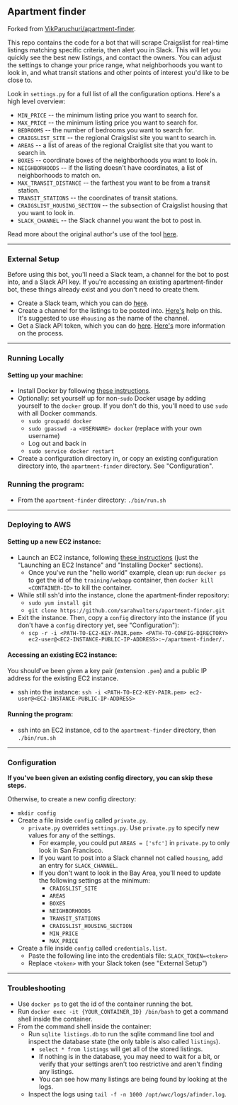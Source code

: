 ## Apartment finder

Forked from [VikParuchuri/apartment-finder](https://github.com/VikParuchuri/apartment-finder).

This repo contains the code for a bot that will scrape Craigslist for real-time listings matching specific criteria, then alert you in Slack.  This will let you quickly see the best new listings, and contact the owners.  You can adjust the settings to change your price range, what neighborhoods you want to look in, and what transit stations and other points of interest you'd like to be close to.

Look in `settings.py` for a full list of all the configuration options.  Here's a high level overview:

* `MIN_PRICE` -- the minimum listing price you want to search for.
* `MAX_PRICE` -- the minimum listing price you want to search for.
* `BEDROOMS` -- the number of bedrooms you want to search for.
* `CRAIGSLIST_SITE` -- the regional Craigslist site you want to search in.
* `AREAS` -- a list of areas of the regional Craiglist site that you want to search in.
* `BOXES` -- coordinate boxes of the neighborhoods you want to look in.
* `NEIGHBORHOODS` -- if the listing doesn't have coordinates, a list of neighborhoods to match on.
* `MAX_TRANSIT_DISTANCE` -- the farthest you want to be from a transit station.
* `TRANSIT_STATIONS` -- the coordinates of transit stations.
* `CRAIGSLIST_HOUSING_SECTION` -- the subsection of Craigslist housing that you want to look in.
* `SLACK_CHANNEL` -- the Slack channel you want the bot to post in.

Read more about the original author's use of the tool [here](https://www.dataquest.io/blog/apartment-finding-slackbot/).

---------------------

### External Setup

Before using this bot, you'll need a Slack team, a channel for the bot to post into, and a Slack API key. If you're accessing an existing apartment-finder bot, these things already exist and you don't need to create them.

* Create a Slack team, which you can do [here](https://slack.com/create#email).
* Create a channel for the listings to be posted into.  [Here's](https://get.slack.help/hc/en-us/articles/201402297-Creating-a-channel) help on this. It's suggested to use `#housing` as the name of the channel.
* Get a Slack API token, which you can do [here](https://api.slack.com/docs/oauth-test-tokens).  [Here's](https://get.slack.help/hc/en-us/articles/215770388-Creating-and-regenerating-API-tokens) more information on the process.

---------------------

### Running Locally

#### Setting up your machine:
* Install Docker by following [these instructions](https://docs.docker.com/engine/installation/).
* Optionally: set yourself up for non-`sudo` Docker usage by adding yourself to the `docker` group. If you don't do this, you'll need to use `sudo` with all Docker commands.
    * `sudo groupadd docker`
    * `sudo gpasswd -a <USERNAME> docker` (replace <USERNAME> with your own username)
    * Log out and back in
    * `sudo service docker restart`
* Create a configuration directory in, or copy an existing configuration directory into, the `apartment-finder` directory. See "Configuration".

### Running the program:
* From the `apartment-finder` directory: `./bin/run.sh`

---------------------

### Deploying to AWS

#### Setting up a new EC2 instance:
* Launch an EC2 instance, following [these instructions](http://www.ybrikman.com/writing/2015/11/11/running-docker-aws-ground-up/#launching-an-ec2-instance) (just the "Launching an EC2 Instance" and "Installing Docker" sections).
    * Once you've run the "hello world" example, clean up: run `docker ps` to get the id of the `training/webapp` container, then `docker kill <CONTAINER-ID>` to kill the container.
* While still ssh'd into the instance, clone the apartment-finder repository:
    * `sudo yum install git`
    * `git clone https://github.com/sarahwalters/apartment-finder.git`
* Exit the instance. Then, copy a `config` directory into the instance (if you don't have a `config` directory yet, see "Configuration"):
    * `scp -r -i <PATH-TO-EC2-KEY-PAIR.pem> <PATH-TO-CONFIG-DIRECTORY> ec2-user@<EC2-INSTANCE-PUBLIC-IP-ADDRESS>:~/apartment-finder/.`

#### Accessing an existing EC2 instance:
You should've been given a key pair (extension `.pem`) and a public IP address for the existing EC2 instance.
* ssh into the instance: `ssh -i <PATH-TO-EC2-KEY-PAIR.pem> ec2-user@<EC2-INSTANCE-PUBLIC-IP-ADDRESS>`

#### Running the program:
* ssh into an EC2 instance, cd to the `apartment-finder` directory, then `./bin/run.sh`

--------------------

### Configuration

**If you've been given an existing config directory, you can skip these steps.**

Otherwise, to create a new config directory:
* `mkdir config`
* Create a file inside `config` called `private.py`.
    * `private.py` overrides `settings.py`. Use `private.py` to specify new values for any of the settings.
        * For example, you could put `AREAS = ['sfc']` in `private.py` to only look in San Francisco.
        * If you want to post into a Slack channel not called `housing`, add an entry for `SLACK_CHANNEL`.
        * If you don't want to look in the Bay Area, you'll need to update the following settings at the minimum:
            * `CRAIGSLIST_SITE`
            * `AREAS`
            * `BOXES`
            * `NEIGHBORHOODS`
            * `TRANSIT_STATIONS`
            * `CRAIGSLIST_HOUSING_SECTION`
            * `MIN_PRICE`
            * `MAX_PRICE`
* Create a file inside `config` called `credentials.list`.
    * Paste the following line into the credentials file: `SLACK_TOKEN=<token>`
    * Replace `<token>` with your Slack token (see "External Setup")

---------------------

### Troubleshooting

* Use `docker ps` to get the id of the container running the bot.
* Run `docker exec -it {YOUR_CONTAINER_ID} /bin/bash` to get a command shell inside the container.
* From the command shell inside the container:
    * Run `sqlite listings.db` to run the sqlite command line tool and inspect the database state (the only table is also called `listings`).
        * `select * from listings` will get all of the stored listings.
        * If nothing is in the database, you may need to wait for a bit, or verify that your settings aren't too restrictive and aren't finding any listings.
        * You can see how many listings are being found by looking at the logs.
    * Inspect the logs using `tail -f -n 1000 /opt/wwc/logs/afinder.log`.
